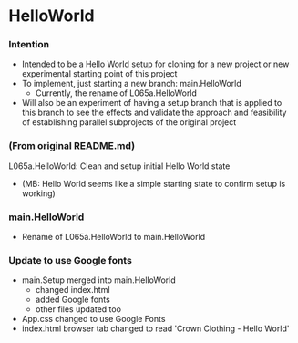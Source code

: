 # HelloWorld

### Intention

- Intended to be a Hello World setup for cloning for a new project or new experimental starting point of this project
- To implement, just starting a new branch: main.HelloWorld
    + Currently, the rename of L065a.HelloWorld
- Will also be an experiment of having a setup branch that is applied to this branch to see the effects and validate the approach and feasibility of establishing parallel subprojects of the original project

### (From original README.md)
L065a.HelloWorld: Clean and setup initial Hello World state
- (MB: Hello World seems like a simple starting state to confirm setup is working) 

### main.HelloWorld

- Rename of L065a.HelloWorld to main.HelloWorld

### Update to use Google fonts

- main.Setup merged into main.HelloWorld
    - changed index.html 
    - added Google fonts
    - other files updated too
- App.css changed to use Google Fonts
- index.html browser tab changed to read 'Crown Clothing - Hello World'


